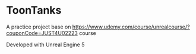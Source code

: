 # ToonTanks

A practice project base on 
https://www.udemy.com/course/unrealcourse/?couponCode=JUST4U02223
course

Developed with Unreal Engine 5
